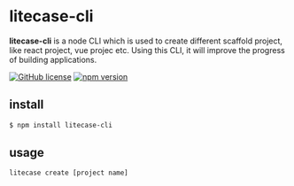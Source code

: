 # litecase-cli

**litecase-cli** is a node CLI which is used to create different scaffold project, like react project, vue projec etc. Using this CLI, it will improve the progress of building applications.

[![GitHub license](https://img.shields.io/badge/license-MIT-blue.svg)](https://github.com/LantzShaw/litecase/LICENSE) [![npm version](https://img.shields.io/npm/v/litecase-cli.svg?style=flat)](https://www.npmjs.com/package/litecase-cli)


## install
```sh
$ npm install litecase-cli
```

## usage
```sh
litecase create [project name]
```